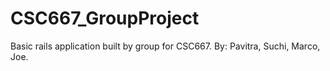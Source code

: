 CSC667_GroupProject
===================

Basic rails application built by group for CSC667.
By: Pavitra, Suchi, Marco, Joe.